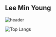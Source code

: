 ## Lee Min Young
![header](https://capsule-render.vercel.app/api?type=wave&color=auto&height=300&section=header&text=capsule%20render&fontSize=90)

![Top Langs](https://github-readme-stats.vercel.app/api/top-langs/?username=2ming0&layout=compact)

<!--
**2ming0/2ming0** is a ✨ _special_ ✨ repository because its `README.md` (this file) appears on your GitHub profile.

Here are some ideas to get you started:

- 🔭 I’m currently working on ...
- 🌱 I’m currently learning ...
- 👯 I’m looking to collaborate on ...
- 🤔 I’m looking for help with ...
- 💬 Ask me about ...
- 📫 How to reach me: ...
- 😄 Pronouns: ...
- ⚡ Fun fact: ...
-->
